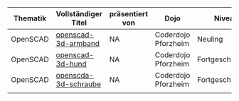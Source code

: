 | Thematik | Vollständiger Titel                                              | präsentiert von | Dojo                | Niveau            | Sprache  | Type          | Rubrik        |
| -------- | ---------------------------------------------------------------- | --------------- | ------------------- | ----------------- | -------- | ------------- | ------------- |
| OpenSCAD | [openscad-3d-armband](http://www.zaadii.de/dojo_openscad1.html)  | NA              | Coderdojo Pforzheim | Neuling           | Deutsche | Dojo Erstellt | Online-Lernen |
| OpenSCAD | [openscad-3d-hund](http://www.zaadii.de/dojo_openscad2.html)     | NA              | Coderdojo Pforzheim | Fortgeschrittener | Deutsche | Dojo Erstellt | Online-Lernen |
| OpenSCAD | [openscda-3d-schraube](http://www.zaadii.de/dojo_openscad3.html) | NA              | Coderdojo Pforzheim | Fortgeschrittener | Deutsche | Dojo Erstellt | Online-Lernen |
|          |                                                                  |                 |                     |                   |          |               |               |
